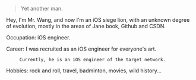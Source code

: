 

> Yet another man.

Hey, I'm Mr. Wang, and now I'm an iOS siege lion, with an unknown degree of evolution, mostly in the areas of Jane book, Github and CSDN.

Occupation: iOS engineer.

Career: I was recruited as an iOS engineer for everyone's art.

 	     Currently, he is an iOS engineer of the target network.

Hobbies: rock and roll, travel, badminton, movies, wild history...